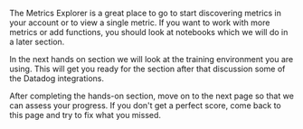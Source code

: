 The Metrics Explorer is a great place to go to start discovering metrics in your account or to view a single metric. If you want to work with more metrics or add functions, you should look at notebooks which we will do in a later section.

In the next hands on section we will look at the training environment you are using. This will get you ready for the section after that discussion some of the Datadog integrations.

After completing the hands-on section, move on to the next page so that we can assess your progress. If you don't get a perfect score, come back to this page and try to fix what you missed.